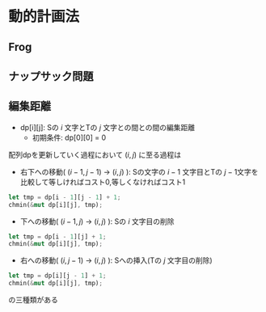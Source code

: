 <!-- ドラフト -->
# 動的計画法

## Frog

## ナップサック問題

## 編集距離

- dp[i][j]: Sの $i$ 文字とTの $j$ 文字との間との間の編集距離
    - 初期条件: dp[0][0] = 0

配列dpを更新していく過程において $(i,j)$ に至る過程は 
- 右下への移動( $(i-1,j-1)$ -> $(i,j)$ ): Sの文字の $i - 1$ 文字目とTの $j - 1$文字を比較して等しければコスト0,等しくなければコスト1 
```Rust
let tmp = dp[i - 1][j - 1] + 1;
chmin(&mut dp[i][j], tmp);
```
- 下への移動( $(i-1,j)$ -> $(i,j)$ ): Sの $i$ 文字目の削除

```Rust
let tmp = dp[i - 1][j] + 1;
chmin(&mut dp[i][j], tmp);
```
- 右への移動( $(i,j-1)$ -> $(i,j)$ ): Sへの挿入(Tの $j$ 文字目の削除)

```Rust
let tmp = dp[i][j - 1] + 1;
chmin(&mut dp[i][j], tmp);
```

の三種類がある
